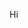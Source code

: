 Hi

<!---
Coppercasted/Coppercasted is a ✨ special ✨ repository because its `README.md` (this file) appears on your GitHub profile.
You can click the Preview link to take a look at your changes.
--->
